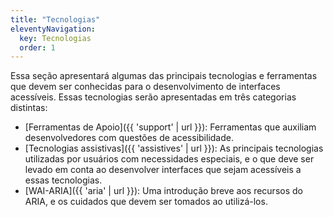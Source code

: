 ```yaml
---
title: "Tecnologias"
eleventyNavigation:
  key: Tecnologias
  order: 1
---
```


Essa seção apresentará algumas das principais tecnologias e ferramentas que devem ser conhecidas para o desenvolvimento de interfaces acessíveis. Essas tecnologias serão apresentadas em três categorias distintas:

- [Ferramentas de Apoio]({{ 'support' | url }}): Ferramentas que auxiliam desenvolvedores com questões de acessibilidade.
- [Tecnologias assistivas]({{ 'assistives' | url }}): As principais tecnologias utilizadas por usuários com necessidades especiais, e o que deve ser levado em conta ao desenvolver interfaces que sejam acessíveis a essas tecnologias.
- [WAI-ARIA]({{ 'aria' | url }}): Uma introdução breve aos recursos do ARIA, e os cuidados que devem ser tomados ao utilizá-los.

